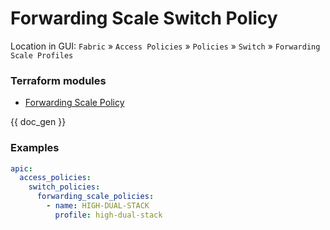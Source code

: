# Forwarding Scale Switch Policy

Location in GUI:
`Fabric` » `Access Policies` » `Policies` » `Switch` » `Forwarding Scale Profiles`

### Terraform modules

* [Forwarding Scale Policy](https://registry.terraform.io/modules/netascode/forwarding-scale-policy/aci/latest)

{{ doc_gen }}

### Examples

```yaml
apic:
  access_policies:
    switch_policies:
      forwarding_scale_policies:
        - name: HIGH-DUAL-STACK
          profile: high-dual-stack
```
